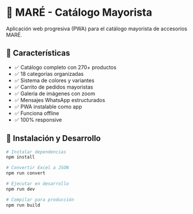 # 📱 MARÉ - Catálogo Mayorista

Aplicación web progresiva (PWA) para el catálogo mayorista de accesorios MARÉ.

## 🚀 Características

- ✅ Catálogo completo con 270+ productos
- ✅ 18 categorías organizadas
- ✅ Sistema de colores y variantes
- ✅ Carrito de pedidos mayoristas
- ✅ Galería de imágenes con zoom
- ✅ Mensajes WhatsApp estructurados
- ✅ PWA instalable como app
- ✅ Funciona offline
- ✅ 100% responsive

## 🔧 Instalación y Desarrollo

```bash
# Instalar dependencias
npm install

# Convertir Excel a JSON
npm run convert

# Ejecutar en desarrollo
npm run dev

# Compilar para producción
npm run build
